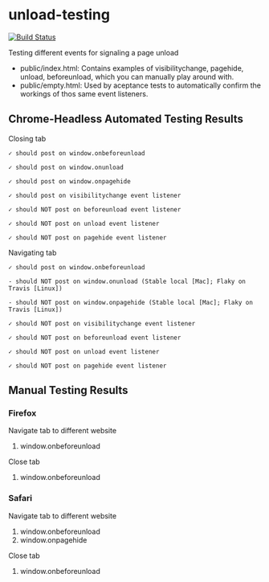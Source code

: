 # unload-testing

[![Build Status](https://travis-ci.org/mbutki/unload-testing.svg?branch=master)](https://travis-ci.org/mbutki/unload-testing)

Testing different events for signaling a page unload

- public/index.html: Contains examples of visibilitychange, pagehide, unload, beforeunload, which you can manually play around with.
- public/empty.html: Used by aceptance tests to automatically confirm the workings of thos same event listeners.

## Chrome-Headless Automated Testing Results

  Closing tab
  
    ✓ should post on window.onbeforeunload
    
    ✓ should post on window.onunload
    
    ✓ should post on window.onpagehide
    
    ✓ should post on visibilitychange event listener
    
    ✓ should NOT post on beforeunload event listener
    
    ✓ should NOT post on unload event listener
    
    ✓ should NOT post on pagehide event listener
    

  Navigating tab
  
    ✓ should post on window.onbeforeunload
    
    - should NOT post on window.onunload (Stable local [Mac]; Flaky on Travis [Linux])
    
    - should NOT post on window.onpagehide (Stable local [Mac]; Flaky on Travis [Linux])
    
    ✓ should NOT post on visibilitychange event listener
    
    ✓ should NOT post on beforeunload event listener
    
    ✓ should NOT post on unload event listener
    
    ✓ should NOT post on pagehide event listener
    

## Manual Testing Results
### Firefox
Navigate tab to different website
  1. window.onbeforeunload

Close tab
  1. window.onbeforeunload

### Safari
Navigate tab to different website
  1. window.onbeforeunload
  2. window.onpagehide

Close tab
  1. window.onbeforeunload
